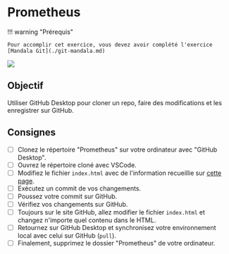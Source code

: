 # Prometheus

!!! warning "Prérequis"

    Pour accomplir cet exercice, vous devez avoir complété l'exercice [Mandala Git](./git-mandala.md)

![](../assets/images/prometheus.jpg)

## Objectif

Utiliser GitHub Desktop pour cloner un repo, faire des modifications et les enregistrer sur GitHub.

## Consignes

- [ ] Clonez le répertoire "Prometheus" sur votre ordinateur avec "GitHub Desktop".
- [ ] Ouvrez le répertoire cloné avec VSCode.
- [ ] Modifiez le fichier `index.html` avec de l'information recueillie sur [cette page](https://avp.fandom.com/wiki/Prometheus_(film)).
- [ ] Exécutez un commit de vos changements.
- [ ] Poussez votre commit sur GitHub.
- [ ] Vérifiez vos changements sur GitHub.
- [ ] Toujours sur le site GitHub, allez modifier le fichier `index.html` et changez n'importe quel contenu dans le HTML.
- [ ] Retournez sur GitHub Desktop et synchronisez votre environnement local avec celui sur GitHub (`pull`).
- [ ] Finalement, supprimez le dossier "Prometheus" de votre ordinateur.
